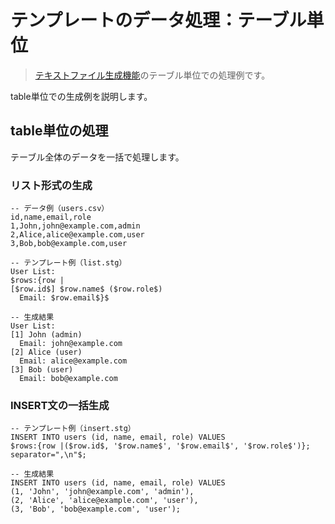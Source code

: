 # テンプレートのデータ処理：テーブル単位

> [テキストファイル生成機能](../02-txt-generate.md)のテーブル単位での処理例です。

table単位での生成例を説明します。

## table単位の処理

テーブル全体のデータを一括で処理します。

### リスト形式の生成
```
-- データ例（users.csv）
id,name,email,role
1,John,john@example.com,admin
2,Alice,alice@example.com,user
3,Bob,bob@example.com,user

-- テンプレート例（list.stg）
User List:
$rows:{row |
[$row.id$] $row.name$ ($row.role$)
  Email: $row.email$}$

-- 生成結果
User List:
[1] John (admin)
  Email: john@example.com
[2] Alice (user)
  Email: alice@example.com
[3] Bob (user)
  Email: bob@example.com
```

### INSERT文の一括生成
```
-- テンプレート例（insert.stg）
INSERT INTO users (id, name, email, role) VALUES
$rows:{row |($row.id$, '$row.name$', '$row.email$', '$row.role$')}; separator=",\n"$;

-- 生成結果
INSERT INTO users (id, name, email, role) VALUES
(1, 'John', 'john@example.com', 'admin'),
(2, 'Alice', 'alice@example.com', 'user'),
(3, 'Bob', 'bob@example.com', 'user');
```
